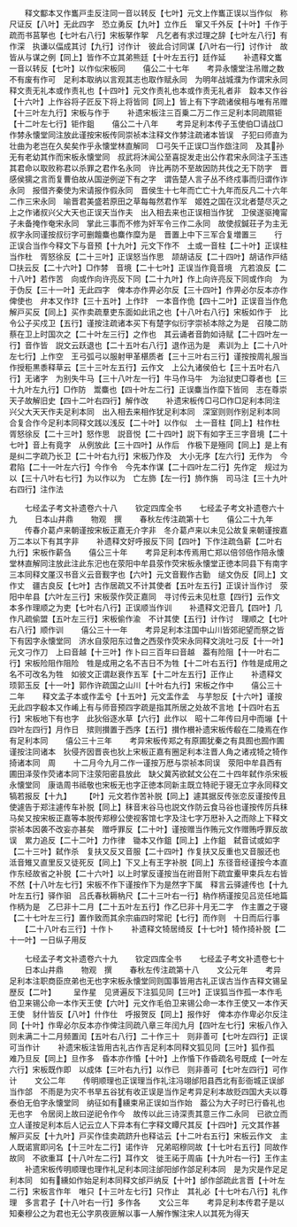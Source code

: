 <!-- { "loadSidebar": true } -->
　　释文酅本又作巂戸圭反注同一音以转反【七叶】元文上作巂正误以当作似　称尺证反【八叶】无此四字　恐立勇反【九叶】立作丘　窜又千外反【十叶】千作于疏而书莒拏也【七叶右八行】宋板拏作挐　凡乞者有求过理之辞【七叶左八行】有作深　执谦以偪成其讨【九行】讨作计　彼此合讨同谋【八叶右一行】讨作计　故皆从与谋之例【同上】皆作不立其弟熊廷【十叶左五行】廷作延
　　补遗释文巂一音以转反【七叶】以作似宋板同
　　僖公二十七年
　　考异永懐堂注吊赠之数不有废有作可　足利本取纳以言观其志也取作赋永同　为明年战城濮为作谓宋永同释文责无礼本或作责礼也【十四叶】元文作责礼也本或作责无礼者非　縠本又作谷【十六叶】上作谷将子匠反下将上将皆同【同上】皆上有下字疏诸侯相与唯有吊赠【十三叶左九行】宋板与作于
　　补遗宋板注三百乗二万二作三足利本同疏隰钜【十二叶左七行】钜作鉏
　　僖公二十八年
　　考异足利本传子玉使伯□请战□作棼永懐堂同注放此谨按宋板传同崇祯本注释文作棼注疏诸本皆误　子犯曰师直为壮曲为老岂在久矣矣作乎永懐堂林直解同　□弓矢千正误□当作玈注同　及其孙无有老幼其作而宋板永懐堂同　叔武将沐闻公至喜捉发走出公作君宋永同注子玉违其君命以取败称君以杀罪之君作名永同　许比再防不至故因防共伐之无下防字　晋感侯獳之言而复曹伯故从国逆例逆下有之字　谓告楚人言子丛不终戍事而归谓作诈永同　报借齐秦使为宋请报作假永同　晋侯生十七年而亡亡十九年而反凡二十六年二作三宋永同　喻晋君美盛若原田之草每每然君作军　姬姓之国在汉北者楚尽灭之上之作诸叔兴父大天也正误天当作夫　出入相去来也正误相当作犹　卫侯遂驱掩甯子未备掩作奄宋永同　掌此三事而不修为奸军令三作二永同　故使叔鍼荘子为主无叔字永同谨按叔衍字可删饘麋也麋作糜为是　晋置上中下三军合复増置三
　　行正误合当作今释文下与音预【十九叶】元文下作不　土或一音柱【二十叶】正误柱当作杜　胥怒徐反【二十三叶】正误怒当作思　颉胡诘反【二十四叶】胡诘作戸结　□扶云反【二十六叶】□作棼　音境【二十七叶】正误当作竟音境　亢若浪反【二十八叶】若作苦　向或作向许亮反下同【二十九叶】作上向许亮反下同或作向　为于伪反【三十一叶】无此四字　俾本亦作畀必尔反【三十四叶】作畀必尔反本亦作俾使也　弁本又作玣【三十五叶】上作玣　一本音作佹【四十二叶】正误音当作危解戸买反【同上】买作卖疏羣吏东面如此讯之也【十八叶右八行】宋板如作于　比令公子买戍卫【五行】谨按注疏诸本买下有楚字似衍字崇祯本除之为是　召陵二防蔡在卫上时国次之【二十叶左三行】之作也　其云诵者音韵如诗赋【二十四叶左一行】音作皆　説文云跃退也【二十五叶右八行】退作迅为是　素训为上【二十八叶左七行】上作空　王弓弧弓以服射甲革椹质者【三十三叶右三行】谨按按周礼服当作授秬黒黍释草云【三十三叶左五行】云作文　上公九诸侯伯七【三十五叶右八行】无诸字　为别失牛马【三十八叶左一行】牛马作马牛　为治狱吏□尊者也【三十九叶左九行】□作防　鬻麋也【四十叶左二行】正误麋当作糜下皆同　志在尊崇天子故解旧史【四十二叶右四行】解作改
　　补遗宋板传□弓□作□足利本同注兴父大天天作夫足利本同　出入相去来相作犹足利本同　深室则则作别足利本同　合复合作今足利本同释文践以浅反【二十叶】以作似　土一音柱【同上】柱作杜　胥怒徐反【二十三叶】怒作思　説音悦【二十四叶】説下有如字王三字音境【二十七叶】音上有竟字　从例放此【三十四叶】从作后　作极下是殛同【同上】是上有是纠二字疏乃长卫【二十叶右九行】宋板乃作及　大小无序【左六行】无作为　今君陷【二十一叶左六行】今作令　今先本作谋【二十四叶左二行】先作定　规过为以【三十八叶右七行】为以作以为　亡左斾【左一行】斾作旃　司马注【三十九叶右四行】注作法

　　七经孟子考文补遗卷六十八
　　钦定四库全书
　　七经孟子考文补遗卷六十九
　　日本山井鼎
　　物观　撰
　　春秋左传注疏第十七
　　僖公二十九年
　　传春介葛卢来朝谨按宋板正嘉无介字非　冬介葛卢来以未见公故复来朝谨按嘉万二本以下有其字非
　　补遗释文好呼报反下同【四叶】下作注疏刍薪【二叶右九行】宋板作薪刍
　　僖公三十年
　　考异足利本传焉用亡郑以倍邻倍作陪永懐堂林直解同注放此注此东汜也在荥阳中牟县荥作荧宋板永懐堂正徳本同县下有南字三本同释文厪汉书音义云音觐字也【六叶】元文音觐作古勤　缒文伪反【同上】文作丈　疆古良反【七叶】古作居疏又不计其使者【五叶左五行】正误计当作讨　荥阳中牟县【六叶左三行】宋板荥作荧正嘉同　寻讨传云未见杜意【四行】云作文　本多作理顺之为吏【七叶右八行】正误顺当作训
　　补遗释文汜音几【四叶】几作凡疏偷盟【五叶左三行】宋板偷作渝　不计其使【五行】计作讨　理顺之【七叶右八行】顺作训
　　僖公三十一年
　　考异足利本注国中山川皆郊祀望而祭之皆下有因字永懐堂同　济水自荥阳东过鲁之西荥作荧宋永同释文洮吐刁反【十一叶】元文刁作刀　上曰音越【十三叶】作卜曰三百年曰音越　葢有险阻【十一叶右二行】宋板险阻作阻险　牲是成用之名不吉日不为牲【十二叶右五行】作牲是成用之名不可改名为牲　如彼文正谓赵衰作五军【十二叶左五行】正作止
　　补遗释文顼郭玉反【十一叶】郭作许疏国之山川【十叶右九行】宋板之作中
　　僖公三十二年
　　释文孟子本或作盂兮【十五叶】元文盂作孟　与芋恕反【十六叶】谨按无此四字殽本又作崤上有与师音预四字疏是指其所居之处故不言地【十四叶右五行】宋板地下有也字　此狄俗逐水草【六行】此作以　昭十二年传曰月中而塴【十四叶左四行】月作日　殡则攅置于西序【五行】攅作櫕补遗宋板传殽在二陵焉在作有足利本同
　　僖公三十三年
　　考异宋板传郑之有原圃犹秦之有具囿也囿作圃谨按注同诸本　狄侵齐因晋丧也狄上宋板正嘉有圈足利本注晋人角之诸戎犄之犄作掎诸本同　周
　　十二月今九月二作一谨按万厯与崇祯本同误　荥阳中牟县西有圃田泽荥作荧诸本同下注荥阳密县放此　缺父冀芮欲弑文公在二十四年弑作杀宋板永懐堂同　康诰周书祗敬也宋板无也字正徳本同新主既立特祀于寝无立字永同释文犒若报反【十九】
　　【叶】元文若作苦补脱【同上】遽其据反传张恋反谨按传且使遽告于郑注遽传车补脱【同上】秣音末谷马也説文作防云食马谷也谨按传厉兵秣马矣又按宋板正嘉等本脱传郑穆公使视客馆七字及注七字万厯补入之而除上下释文崇祯本因袭不改妄亦甚矣　赠呼罪反【二十叶】谨按赠当作贿元文作赠贿呼罪反故误　累力追反【二十二叶】力作律　锄本又作鉏【同上】上作鉏　弑音试或如字【二十三叶】弑作杀　复扶又反又音服【二十四叶】作复扶又反重也又音服还也　泜音雉又直里反又徒死反【同上】下又上有王字补脱【同上】东径音经谨按今本直作东经故省之补脱【二十六叶】以上时掌反谨按当在祔音附下疏宜櫜甲束兵左右皆不然【十八叶左七行】宋板不作下谨按作下为是然字下属　释言云驿遽传也【十九叶左五行】驿作驲　吕氏春秋耨枘尺【二十三叶右一行】枘作柄谨按见吕览任地篇作柄为是　乙巳非十二月【二十五叶左五行】作乙巳非十月无二字　作主置之于寝【二十七叶左三行】置作致而其余宗庙四时常祀【七行】而作则　十日而后行事
　　【二十八叶右三行】十作卜
　　补遗释文犄居绮反【十七叶】犄作掎补脱【二十一叶】一日纵子用反

　　七经孟子考文补遗卷六十九
　　钦定四库全书
　　七经孟子考文补遗卷七十
　　日本山井鼎
　　物观　撰
　　春秋左传注疏第十八
　　文公元年
　　考异足利本注职商臣庶弟也无也字宋板永懐堂同则国事皆用古礼正误古当作吉释文锡呈歴反【二叶】
　　呈作星　见贤遍反下注狐见同【三叶】正误狐当作孤一本作毛伯卫来锡公命一本作天王使【六叶】元文作毛伯卫来锡公命一本作王使又一本作天王使　豺什皆反【八叶】什作仕　呼报贺反【同上】报作好　俾本亦作卑必尔反注同【十叶】作卑必尔反本亦作俾注同疏八章三年闰九月【四叶左七行】宋板八作入　则未满二十二月频置闰【五叶右八行】二十作三十　则非善可【七叶左四行】正误可当作计
　　补遗宋板注皆用古礼古作吉足利本同释文狐见同【三叶】狐作孤　难乃旦反【同上】旦作多　昏本亦作惛【十叶】上作惛下作昏疏名号既成【一叶左六行】宋板既作即　以成体【三叶右九行】以作已　则非善可【七叶左四行】可作计
　　文公二年
　　传明顺理也正误理当作礼注冯翊邰阳县西北有彭衙城正误邰当作郃　不雨是为灾不书旱五谷犹有收正误是当作足考异足利本故贬四国大夫以尊泰伯无伯字永懐堂同　纳征如有纁束帛正误如当作始　葢公为大子时已行昏礼也无也字　令居闵上故曰逆祀令作今　故传以此三诗深责其意三作二永同　已欲立而立人谨按足利本后人记云立人下异本有仁字释文瞫尺其反【十四叶】元文其作甚　解戸买反【十九叶】戸买作佳卖疏跻升也释诂云【十二叶右五行】宋板云作文　主人既诺賔即问名【十三叶左二行】诺作许　兄弟昭穆同故【十七叶右五行】同故作故同　不欲重耳【十八叶左二行】耳作文　徙王祏于周庙【十九叶右一行】王作主
　　补遗宋板传明顺理也理作礼足利本同注邰阳邰作郃足利本同　是为灾是作足足利本同　如有纁如作始足利本同释文邰戸纳反【十叶】邰作郃疏此言晋【十叶左二行】宋板言作年　唯只【十三叶左七行】只作止　其礼必【十七叶右八行】礼作理　多言君子【十八叶右一行】多作各
　　文公三年
　　考异足利本传君子是以知秦穆公之为君也无公字夙夜匪解以事一人解作懈注宋人以其死为得天
